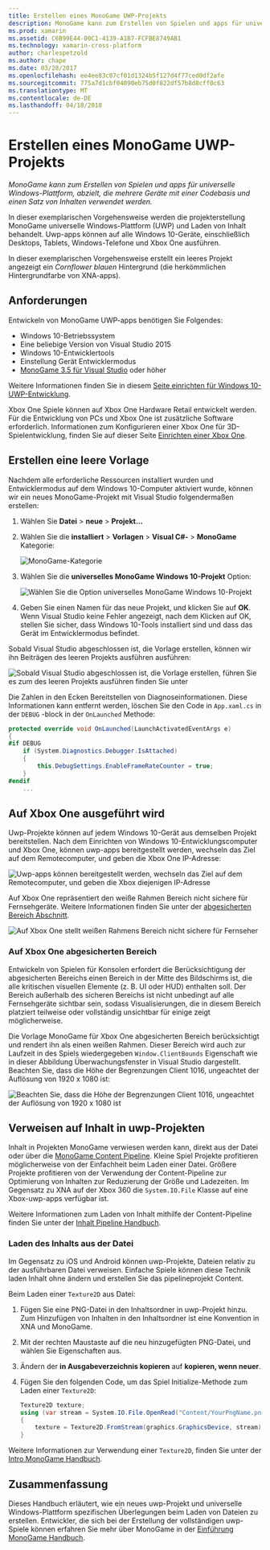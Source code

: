 ```yaml
---
title: Erstellen eines MonoGame UWP-Projekts
description: MonoGame kann zum Erstellen von Spielen und apps für universelle Windows-Plattform, abzielt, die mehrere Geräte mit einer Codebasis und einen Satz von Inhalten verwendet werden.
ms.prod: xamarin
ms.assetid: C6B99E44-00C1-4139-A1B7-FCFBE8749AB1
ms.technology: xamarin-cross-platform
author: charlespetzold
ms.author: chape
ms.date: 03/28/2017
ms.openlocfilehash: ee4ee83c07cf01d1324b5f127d4f77ced0df2afe
ms.sourcegitcommit: 775a7d1cbf04090eb75d0f822df57b8d8cff0c63
ms.translationtype: MT
ms.contentlocale: de-DE
ms.lasthandoff: 04/18/2018
---
```

# <a name="creating-a-monogame-uwp-project"></a>Erstellen eines MonoGame UWP-Projekts

_MonoGame kann zum Erstellen von Spielen und apps für universelle Windows-Plattform, abzielt, die mehrere Geräte mit einer Codebasis und einen Satz von Inhalten verwendet werden._

In dieser exemplarischen Vorgehensweise werden die projekterstellung MonoGame universelle Windows-Plattform (UWP) und Laden von Inhalt behandelt. Uwp-apps können auf alle Windows 10-Geräte, einschließlich Desktops, Tablets, Windows-Telefone und Xbox One ausführen.

In dieser exemplarischen Vorgehensweise erstellt ein leeres Projekt angezeigt ein *Cornflower blauen* Hintergrund (die herkömmlichen Hintergrundfarbe von XNA-apps).

## <a name="requirements"></a>Anforderungen

Entwickeln von MonoGame UWP-apps benötigen Sie Folgendes:

- Windows 10-Betriebssystem
- Eine beliebige Version von Visual Studio 2015
- Windows 10-Entwicklertools
- Einstellung Gerät Entwicklermodus
- [MonoGame 3.5 für Visual Studio](http://www.monogame.net/2016/03/17/monogame-3-5/) oder höher

Weitere Informationen finden Sie in diesem [Seite einrichten für Windows 10-UWP-Entwicklung](https://msdn.microsoft.com/en-us/windows/uwp/get-started/get-set-up).

Xbox One Spiele können auf Xbox One Hardware Retail entwickelt werden. Für die Entwicklung von PCs und Xbox One ist zusätzliche Software erforderlich. Informationen zum Konfigurieren einer Xbox One für 3D-Spielentwicklung, finden Sie auf dieser Seite [Einrichten einer Xbox One](https://msdn.microsoft.com/en-us/windows/uwp/xbox-apps/index).

## <a name="creating-an-empty-template"></a>Erstellen eine leere Vorlage

Nachdem alle erforderliche Ressourcen installiert wurden und Entwicklermodus auf dem Windows 10-Computer aktiviert wurde, können wir ein neues MonoGame-Projekt mit Visual Studio folgendermaßen erstellen:

1. Wählen Sie **Datei** > **neue** > **Projekt...**
1. Wählen Sie die **installiert** > **Vorlagen** > **Visual C#-** > **MonoGame** Kategorie: 

    ![](uwp-images/image1.png "MonoGame-Kategorie")

1. Wählen Sie die **universelles MonoGame Windows 10-Projekt** Option: 

    ![](uwp-images/image2.png "Wählen Sie die Option universelles MonoGame Windows 10-Projekt")

1. Geben Sie einen Namen für das neue Projekt, und klicken Sie auf **OK**.
Wenn Visual Studio keine Fehler angezeigt, nach dem Klicken auf OK, stellen Sie sicher, dass Windows 10-Tools installiert sind und dass das Gerät im Entwicklermodus befindet.

Sobald Visual Studio abgeschlossen ist, die Vorlage erstellen, können wir ihn Beiträgen des leeren Projekts ausführen ausführen:

![](uwp-images/image3.png "Sobald Visual Studio abgeschlossen ist, die Vorlage erstellen, führen Sie es zum des leeren Projekts ausführen finden Sie unter")

Die Zahlen in den Ecken Bereitstellen von Diagnoseinformationen. Diese Informationen kann entfernt werden, löschen Sie den Code in `App.xaml.cs` in der `DEBUG` -block in der `OnLaunched` Methode:


```csharp
protected override void OnLaunched(LaunchActivatedEventArgs e)
{
#if DEBUG
    if (System.Diagnostics.Debugger.IsAttached)
    {
        this.DebugSettings.EnableFrameRateCounter = true;
    }
#endif
    ...
```

## <a name="running-on-xbox-one"></a>Auf Xbox One ausgeführt wird

Uwp-Projekte können auf jedem Windows 10-Gerät aus demselben Projekt bereitstellen. Nach dem Einrichten von Windows 10-Entwicklungscomputer und Xbox One, können uwp-apps bereitgestellt werden, wechseln das Ziel auf dem Remotecomputer, und geben die Xbox One IP-Adresse:

![](uwp-images/remote.png "Uwp-apps können bereitgestellt werden, wechseln das Ziel auf dem Remotecomputer, und geben die Xbox diejenigen IP-Adresse")

Auf Xbox One repräsentiert den weiße Rahmen Bereich nicht sichere für Fernsehgeräte. Weitere Informationen finden Sie unter der [abgesicherten Bereich Abschnitt](#Safe_Area_on_Xbox_One).

![](uwp-images/safearea.png "Auf Xbox One stellt weißen Rahmens Bereich nicht sichere für Fernseher")

### <a name="safe-area-on-xbox-one"></a>Auf Xbox One abgesicherten Bereich

Entwickeln von Spielen für Konsolen erfordert die Berücksichtigung der abgesicherten Bereichs einen Bereich in der Mitte des Bildschirms ist, die alle kritischen visuellen Elemente (z. B. UI oder HUD) enthalten soll. Der Bereich außerhalb des sicheren Bereichs ist nicht unbedingt auf alle Fernsehgeräte sichtbar sein, sodass Visualisierungen, die in diesem Bereich platziert teilweise oder vollständig unsichtbar für einige zeigt möglicherweise.

Die Vorlage MonoGame für Xbox One abgesicherten Bereich berücksichtigt und rendert ihn als einen weißen Rahmen. Dieser Bereich wird auch zur Laufzeit in des Spiels wiedergegeben `Window.ClientBounds` Eigenschaft wie in dieser Abbildung Überwachungsfenster in Visual Studio dargestellt. Beachten Sie, dass die Höhe der Begrenzungen Client 1016, ungeachtet der Auflösung von 1920 x 1080 ist:

![](uwp-images/clientbounds.png "Beachten Sie, dass die Höhe der Begrenzungen Client 1016, ungeachtet der Auflösung von 1920 x 1080 ist")

## <a name="referencing-content-in-uwp-projects"></a>Verweisen auf Inhalt in uwp-Projekten

Inhalt in Projekten MonoGame verwiesen werden kann, direkt aus der Datei oder über die [MonoGame Content Pipeline](~/graphics-games/cocossharp/content-pipeline/index.md). Kleine Spiel Projekte profitieren möglicherweise von der Einfachheit beim Laden einer Datei. Größere Projekte profitieren von der Verwendung der Content-Pipeline zur Optimierung von Inhalten zur Reduzierung der Größe und Ladezeiten. Im Gegensatz zu XNA auf der Xbox 360 die `System.IO.File` Klasse auf eine Xbox-uwp-apps verfügbar ist.

Weitere Informationen zum Laden von Inhalt mithilfe der Content-Pipeline finden Sie unter der [Inhalt Pipeline Handbuch](~/graphics-games/cocossharp/content-pipeline/index.md). 

### <a name="loading-content-from-file"></a>Laden des Inhalts aus der Datei

Im Gegensatz zu iOS und Android können uwp-Projekte, Dateien relativ zu der ausführbaren Datei verweisen. Einfache Spiele können diese Technik laden Inhalt ohne ändern und erstellen Sie das pipelineprojekt Content.

Beim Laden einer `Texture2D` aus Datei:

1. Fügen Sie eine PNG-Datei in den Inhaltsordner in uwp-Projekt hinzu. Zum Hinzufügen von Inhalten in den Inhaltsordner ist eine Konvention in XNA und MonoGame.
1. Mit der rechten Maustaste auf die neu hinzugefügten PNG-Datei, und wählen Sie Eigenschaften aus.
1. Ändern der **in Ausgabeverzeichnis kopieren** auf **kopieren, wenn neuer**.
1. Fügen Sie den folgenden Code, um das Spiel Initialize-Methode zum Laden einer `Texture2D`:

    ```csharp
    Texture2D texture;
    using (var stream = System.IO.File.OpenRead("Content/YourPngName.png"))
    {
        texture = Texture2D.FromStream(graphics.GraphicsDevice, stream);
    }
    ```

Weitere Informationen zur Verwendung einer `Texture2D`, finden Sie unter der [Intro MonoGame Handbuch](~/graphics-games/monogame/introduction/index.md).

## <a name="summary"></a>Zusammenfassung

Dieses Handbuch erläutert, wie ein neues uwp-Projekt und universelle Windows-Plattform spezifischen Überlegungen beim Laden von Dateien zu erstellen. Entwickler, die sich bei der Erstellung der vollständigen uwp-Spiele können erfahren Sie mehr über MonoGame in der [Einführung MonoGame Handbuch](~/graphics-games/monogame/introduction/index.md).